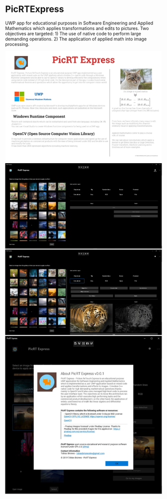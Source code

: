 # PicRTExpress
UWP app for educational purposes in Software Engineering and Applied Mathematics which applies transformations and edits to pictures. Two objectives are targeted: 1) The use of native code to perform large demanding operations. 2) The application of applied math into image processing.

![info](https://github.com/TobiasBriones/PicRTExpress/blob/master/_dev/PicRT%20Express%20Info%20English.png)
![pic1](https://github.com/TobiasBriones/PicRTExpress/blob/master/_dev/Resources/v0.0.1/PicRT%20Express%20shot%201.jpg)
![pic2](https://github.com/TobiasBriones/PicRTExpress/blob/master/_dev/Resources/v0.0.1/PicRT%20Express%20shot%202.jpg)
![pic3](https://github.com/TobiasBriones/PicRTExpress/blob/master/_dev/Resources/v0.0.1/PicRT%20Express%20shot%203.jpg)
